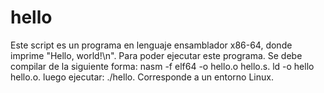 # hello
Este script es un programa en lenguaje ensamblador x86-64, donde imprime "Hello, world!\n". Para poder ejecutar este programa. 
Se debe compilar de la siguiente forma: 
nasm -f elf64 -o hello.o hello.s.
ld -o hello hello.o.
luego ejecutar:
./hello. 
Corresponde a un entorno Linux.                  

